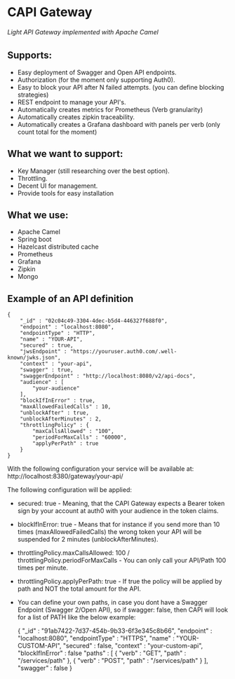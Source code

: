 # CAPI Gateway
###### Light API Gateway implemented with Apache Camel

## Supports:
* Easy deployment of Swagger and Open API endpoints.
* Authorization (for the moment only supporting Auth0).
* Easy to block your API after N failed attempts. (you can define blocking strategies)
* REST endpoint to manage your API's.
* Automatically creates metrics for Prometheus (Verb granularity)
* Automatically creates zipkin traceability.
* Automatically creates a Grafana dashboard with panels per verb (only count total for the moment)

## What we want to support:
* Key Manager (still researching over the best option).
* Throttling.
* Decent UI for management.
* Provide tools for easy installation 

## What we use:
* Apache Camel
* Spring boot
* Hazelcast distributed cache
* Prometheus
* Grafana
* Zipkin
* Mongo

## Example of an API definition

    {
        "_id" : "02c04c49-3304-4dec-b5d4-446327f688f0",
        "endpoint" : "localhost:8080",
        "endpointType" : "HTTP",
        "name" : "YOUR-API",
        "secured" : true,
        "jwsEndpoint" : "https://youruser.auth0.com/.well-known/jwks.json",
        "context" : "your-api",
        "swagger" : true,
        "swaggerEndpoint" : "http://localhost:8080/v2/api-docs",
        "audience" : [ 
            "your-audience"
        ],
        "blockIfInError" : true,
        "maxAllowedFailedCalls" : 10,
        "unblockAfter" : true,
        "unblockAfterMinutes" : 2,
        "throttlingPolicy" : {
            "maxCallsAllowed" : "100",
            "periodForMaxCalls" : "60000",
            "applyPerPath" : true
        }
    }

With the following configuration your service will be available at: http://localhost:8380/gateway/your-api/

The following configuration will be applied:
* secured: true - Meaning, that the CAPI Gateway expects a Bearer token sign by your account at auth0 with your audience in the token claims.
* blockIfInError: true - Means that for instance if you send more than 10 times (maxAllowedFailedCalls) the wrong token your API will be suspended for 2 minutes (unblockAfterMinutes).
* throttlingPolicy.maxCallsAllowed: 100 / throttlingPolicy.periodForMaxCalls - You can only call your API/Path 100 times per minute.
* throttlingPolicy.applyPerPath: true - If true the policy will be applied by path and NOT the total amount for the API.
* You can define your own paths, in case you dont have a Swagger Endpoint (Swagger 2/Open API), so if swagger: false, then CAPI will look for a list of PATH like the below example:


    {
        "_id" : "91ab7422-7d37-454b-9b33-6f3e345c8b66",
        "endpoint" : "localhost:8080",
        "endpointType" : "HTTPS",
        "name" : "YOUR-CUSTOM-API",
        "secured" : false,
        "context" : "your-custom-api",
        "blockIfInError" : false
        "paths" : [ 
            {
            "verb" : "GET",
            "path" : "/services/path"
            },
            {
            "verb" : "POST",
            "path" : "/services/path"
            }
        ],
        "swagger" : false
    }
